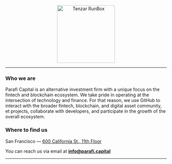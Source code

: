 <div align="center">
  <img src="https://s3.us-east-2.amazonaws.com/assets.parafi.capital/web-logos/banner-white-HD.png" height="180" alt="Tenzar RunBox">
</div>

----

### Who we are

Parafi Capital is an alternative investment firm with a unique focus on the fintech and blockchain ecosystem. We take pride in operating at the intersection of technology and finance. For that reason, we use GitHub to interact with the broader fintech, blockchain, and digital asset community, et projects, collaborate with developers, and participate in the growth of the overall ecosystem.
</center>

### Where to find us

San Francisco — [600 California St., 11th Floor](https://goo.gl/maps/wKSwW28CvU5UYN8Y7)

You can reach us via email at <b>info@parafi.capital</b>

----
